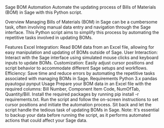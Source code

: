 Sage BOM Automation
Automate the updating process of Bills of Materials (BOM) in Sage with this Python script.

Overview
Managing Bills of Materials (BOM) in Sage can be a cumbersome task, often involving manual data entry and navigation through the Sage interface. This Python script aims to simplify this process by automating the repetitive tasks involved in updating BOMs.

Features
Excel Integration: Read BOM data from an Excel file, allowing for easy manipulation and updating of BOMs outside of Sage.
User Interaction: Interact with the Sage interface using simulated mouse clicks and keyboard inputs to update BOMs.
Customization: Easily adjust cursor positions and script behavior to accommodate different Sage setups and workflows.
Efficiency: Save time and reduce errors by automating the repetitive tasks associated with managing BOMs in Sage.
Requirements
Python 3.x
pandas
pyautogui
pynput
Usage
Prepare your BOM data in an Excel file with the required columns: Bill Number, Component Item Code, NumOfTab, Quantity/Bill.
Install the required packages by running pip install -r requirements.txt.
Run the script and follow the on-screen instructions to set cursor positions and initiate the automation process.
Sit back and let the script handle the tedious task of updating BOMs in Sage.
Note: It's essential to backup your data before running the script, as it performs automated actions that could affect your Sage data.
